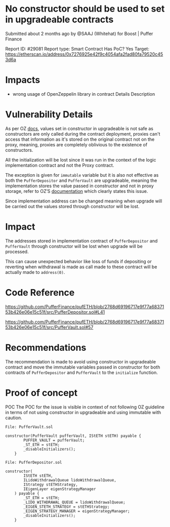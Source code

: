 # No constructor should be used to set in upgradeable contracts
Submitted about 2 months ago by @SAAJ (Whitehat) for Boost | Puffer Finance

Report ID: #29081
Report type: Smart Contract
Has PoC? Yes
Target: https://etherscan.io/address/0x7276925e42f9c4054afa2fad80fa79520c453d6a

# Impacts
- wrong usage of OpenZeppelin library in contract
Details
Description

# Vulnerability Details
As per OZ [docs](https://docs.openzeppelin.com/upgrades-plugins/1.x/proxies#the-constructor-caveat), values set in constructor in upgradeable is not safe as constructors are only called during the contract deployment, proxies can't access that information as it's stored on the original contract not on the proxy, meaning, proxies are completely oblivious to the existence of constructors.

All the initialization will be lost since it was run in the context of the logic implementation contract and not the Proxy contract.

The exception is given for  `immutable` variable but it is also not effective as both the `PufferDepositor` and `PufferVault` are upgradeable, meaning the implementation stores the value passed in constructor and not in proxy storage, refer to OZ’S [documentation](https://docs.openzeppelin.com/upgrades-plugins/1.x/faq#why-cant-i-use-immutable-variables) which clearly states this issue.

Since implementation address can be changed meaning when upgrade will be carried out the values stored through constructor will be lost.

# Impact
The addresses stored in implementation contract of `PufferDepositor` and `PufferVault` through constructor will be lost when upgrade will be processed.

This can cause unexpected behavior like loss of funds if depositing or reverting when withdrawal is made as call made to these contract will be actually made to `address(0)`.

# Code Reference
https://github.com/PufferFinance/pufETH/blob/2768d69196717e9f77a6837153b426e06e15c51f/src/PufferDepositor.sol#L41

https://github.com/PufferFinance/pufETH/blob/2768d69196717e9f77a6837153b426e06e15c51f/src/PufferVault.sol#57

# Recommendations
The recommendation is made to avoid using constructor in upgradeable contract and move the immutable variables passed in constructor for both contracts of `PufferDepositor` and `PufferVault` to the `initialize` function.

# Proof of concept
POC
The POC for the issue is visible in context of not following OZ guideline in terms of not using constructor in upgradeable and using immutable with caution.

```
File: PufferVault.sol

constructor(PufferVault pufferVault, IStETH stETH) payable {
        PUFFER_VAULT = pufferVault;
        _ST_ETH = stETH;
        _disableInitializers();
    }

File: PufferDepositor.sol 

constructor(
        IStETH stETH,
        ILidoWithdrawalQueue lidoWithdrawalQueue,
        IStrategy stETHStrategy,
        IEigenLayer eigenStrategyManager
    ) payable {
        _ST_ETH = stETH;
        _LIDO_WITHDRAWAL_QUEUE = lidoWithdrawalQueue;
        _EIGEN_STETH_STRATEGY = stETHStrategy;
        _EIGEN_STRATEGY_MANAGER = eigenStrategyManager;
        _disableInitializers();
    }
```
